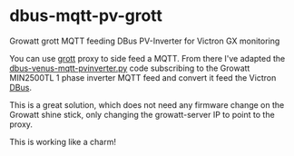 # dbus-mqtt-pv-grott
Growatt grott MQTT feeding DBus PV-Inverter for Victron GX monitoring

You can use [grott](https://github.com/johanmeijer/grott) proxy to side feed a MQTT. From there I've adapted the [dbus-venus-mqtt-pvinverter.py](https://github.com/tbinias/dbus-venus-mqqt-pvinverter/blob/main/dbus-venus-mqtt-pvinverter.py) code subscribing to the Growatt MIN2500TL 1 phase inverter MQTT feed and convert it feed the Victron [DBus](https://github.com/victronenergy/venus/wiki/dbus#pv-inverters). 

This is a great solution, which does not need any firmware change on the Growatt shine stick, only changing the growatt-server IP to point to the proxy.

This is working like a charm!

